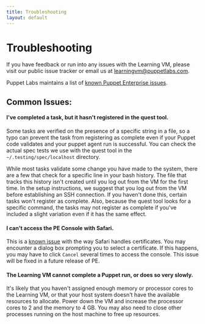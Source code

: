 ```yaml
---
title: Troubleshooting
layout: default
---
```


# Troubleshooting

If you have feedback or run into any issues with the Learning VM, please visit
our public issue tracker or email us at learningvm@puppetlabs.com.

Puppet Labs maintains a list of [known Puppet Enterprise
issues](https://docs.puppetlabs.com/pe/latest/release_notes.html#known-issues).

## Common Issues:

#### I've completed a task, but it hasn't registered in the quest tool.

Some tasks are verified on the presence of a specific string in a file, so a
typo can prevent the task from registering as complete even if your Puppet code
validates and your puppet agent run is successful. You can check the actual spec
tests we use with the quest tool in the `~/.testing/spec/localhost` directory.

While most tasks validate some change you have made to the system, there are a
few that check for a specific line in your bash history. The file that tracks
this history isn't created until you log out from the VM for the first time. In
the setup instructions, we suggest that you log out from the VM before
establishing an SSH connection. If you haven't done this, certain tasks won't
register as complete. Also, because the quest tool looks for a specific command,
the tasks may not register as complete if you've included a slight variation
even if it has the same effect.

#### I can't access the PE Console with Safari.

This is a [known
issue](https://docs.puppetlabs.com/pe/latest/release_notes.html#safari-certificate-handling-may-prevent-console-access)
with the way Safari handles certificates. You may encounter a dialog box
prompting you to select a certificate.  If this happens, you may have to click
`Cancel` several times to access the console. This issue will be fixed in a
future release of PE.

#### The Learning VM cannot complete a Puppet run, or does so very slowly.

It's likely that you haven't assigned enough memory or processor cores to the
Learning VM, or that your host system doesn't have the available resources to
allocate. Power down the VM and increase the processor cores to 2 and the memory
to 4 GB. You may also need to close other processes running on the host machine
to free up resources.
